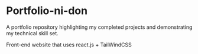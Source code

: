 # Portfolio-ni-don
A portfolio repository highlighting my completed projects and demonstrating my technical skill set.

Front-end website that uses react.js + TailWindCSS
